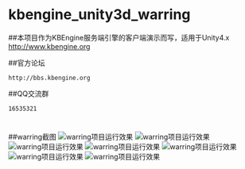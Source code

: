 kbengine_unity3d_warring
=============

##本项目作为KBEngine服务端引擎的客户端演示而写，适用于Unity4.x
http://www.kbengine.org

##官方论坛

	http://bbs.kbengine.org


##QQ交流群

	16535321 




#
##warring截图
![warring项目运行效果](http://bbs.kbengine.org/data/attachment/forum/201503/12/005939fizdr662viedyfoz.png)
![warring项目运行效果](http://bbs.kbengine.org/data/attachment/forum/201503/14/012211gmbdmdxmmtdr3zr5.png)
![warring项目运行效果](http://bbs.kbengine.org/data/attachment/forum/201503/21/014343nja6pns7ksnw6puw.png)
![warring项目运行效果](http://bbs.kbengine.org/data/attachment/forum/201503/27/001028uepmvgtv4mx8kctm.png)
![warring项目运行效果](http://bbs.kbengine.org/data/attachment/forum/201504/02/114945ci4gmchjgoco84vv.png)
![warring项目运行效果](http://bbs.kbengine.org/data/attachment/forum/201503/21/014354ppbtsq6b3szrp0yt.png)
![warring项目运行效果](http://bbs.kbengine.org/data/attachment/forum/201503/27/001017o6s8xz855hexd2xd.jpg)
